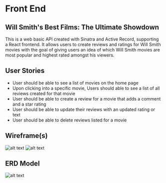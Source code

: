 # Front End

## Will Smith's Best Films: The Ultimate Showdown

This is a web basic API created with Sinatra and Active Record, supporting a React frontend. It allows users to create reviews and ratings for Will Smith movies with the goal of giving users an idea of which Will Smith movies are most popular and highest rated amongst his viewers.

## User Stories

- User should be able to see a list of movies on the home page
- Upon clicking into a specific movie, Users should able to see a list of all reviews created for that movie
- User should be able to create a review for a movie that adds a comment and a star rating
- User should be able to update their reviews with an updated rating or text
- User should be able to delete reviews listed for a movie

## Wireframe(s)

![alt text](https://user-images.githubusercontent.com/43020545/164034829-8a899eb0-d8ea-4e1c-8961-785a192818ec.PNG)
![alt text](https://user-images.githubusercontent.com/43020545/164034840-f05f6cc1-35fa-4ca1-aa2c-0faf9fa2bbc3.PNG)

## ERD Model
![alt text](https://user-images.githubusercontent.com/43020545/164045538-66396c12-e534-411a-8502-64349f8dc00b.png)


